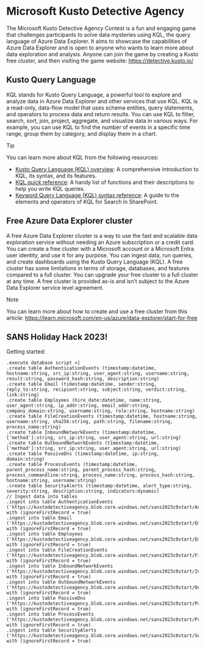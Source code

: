 # Microsoft Kusto Detective Agency

The Microsoft Kusto Detective Agency Contest is a fun and engaging game that challenges participants to solve data mysteries using KQL, the query language of Azure Data Explorer. It aims to showcase the capabilities of Azure Data Explorer and is open to anyone who wants to learn more about data exploration and analysis. Anyone can join the game by creating a Kusto free cluster, and then visiting the game website: https://detective.kusto.io/

## Kusto Query Language

KQL stands for Kusto Query Language, a powerful tool to explore and analyze data in Azure Data Explorer and other services that use KQL. KQL is a read-only, data-flow model that uses schema entities, query statements, and operators to process data and return results. You can use KQL to filter, search, sort, join, project, aggregate, and visualize data in various ways. For example, you can use KQL to find the number of events in a specific time range, group them by category, and display them in a chart.

>[!TIP]
> You can learn more about KQL from the following resources:  
> - [Kusto Query Language (KQL) overview](https://learn.microsoft.com/en-us/azure/data-explorer/kusto/query/): A comprehensive introduction to KQL, its syntax, and its features.  
> - [KQL quick reference](https://learn.microsoft.com/en-us/azure/data-explorer/kusto/query/kql-quick-reference): A handy list of functions and their descriptions to help you write KQL queries.  
> - [Keyword Query Language (KQL) syntax reference](https://learn.microsoft.com/en-us/sharepoint/dev/general-development/keyword-query-language-kql-syntax-reference): A guide to the elements and operators of KQL for Search in SharePoint.  

## Free Azure Data Explorer cluster

A free Azure Data Explorer cluster is a way to use the fast and scalable data exploration service without needing an Azure subscription or a credit card. You can create a free cluster with a Microsoft account or a Microsoft Entra user identity, and use it for any purpose. You can ingest data, run queries, and create dashboards using the Kusto Query Language (KQL). A free cluster has some limitations in terms of storage, databases, and features compared to a full cluster. You can upgrade your free cluster to a full cluster at any time. A free cluster is provided as-is and isn’t subject to the Azure Data Explorer service level agreement. 

> [!NOTE]
> You can learn more about how to create and use a free cluster from this article: https://learn.microsoft.com/en-us/azure/data-explorer/start-for-free

## SANS Holiday Hack 2023!

Getting started:
```
.execute database script <|
.create table AuthenticationEvents (timestamp:datetime, hostname:string, src_ip:string, user_agent:string, username:string, result:string, password_hash:string, description:string)
.create table Email (timestamp:datetime, sender:string, reply_to:string, recipient:string, subject:string, verdict:string, link:string)
.create table Employees (hire_date:datetime, name:string, user_agent:string, ip_addr:string, email_addr:string, company_domain:string, username:string, role:string, hostname:string)
.create table FileCreationEvents (timestamp:datetime, hostname:string, username:string, sha256:string, path:string, filename:string, process_name:string)
.create table InboundNetworkEvents (timestamp:datetime, ['method']:string, src_ip:string, user_agent:string, url:string)
.create table OutboundNetworkEvents (timestamp:datetime, ['method']:string, src_ip:string, user_agent:string, url:string)
.create table PassiveDns (timestamp:datetime, ip:string, domain:string)
.create table ProcessEvents (timestamp:datetime, parent_process_name:string, parent_process_hash:string, process_commandline:string, process_name:string, process_hash:string, hostname:string, username:string)
.create table SecurityAlerts (timestamp:datetime, alert_type:string, severity:string, description:string, indicators:dynamic)
// Ingest data into tables
.ingest into table AuthenticationEvents ('https://kustodetectiveagency.blob.core.windows.net/sans2023c0start/AuthenticationEvents.csv') with (ignoreFirstRecord = true)
.ingest into table Email ('https://kustodetectiveagency.blob.core.windows.net/sans2023c0start/Email.csv') with (ignoreFirstRecord = true)
.ingest into table Employees ('https://kustodetectiveagency.blob.core.windows.net/sans2023c0start/Employees.csv') with (ignoreFirstRecord = true)
.ingest into table FileCreationEvents ('https://kustodetectiveagency.blob.core.windows.net/sans2023c0start/FileCreationEvents.csv') with (ignoreFirstRecord = true)
.ingest into table InboundNetworkEvents ('https://kustodetectiveagency.blob.core.windows.net/sans2023c0start/InboundNetworkEvents.csv') with (ignoreFirstRecord = true)
.ingest into table OutboundNetworkEvents ('https://kustodetectiveagency.blob.core.windows.net/sans2023c0start/OutboundNetworkEvents.csv') with (ignoreFirstRecord = true)
.ingest into table PassiveDns ('https://kustodetectiveagency.blob.core.windows.net/sans2023c0start/PassiveDns.csv') with (ignoreFirstRecord = true)
.ingest into table ProcessEvents ('https://kustodetectiveagency.blob.core.windows.net/sans2023c0start/ProcessEvents.csv') with (ignoreFirstRecord = true)
.ingest into table SecurityAlerts ('https://kustodetectiveagency.blob.core.windows.net/sans2023c0start/SecurityAlerts.csv') with (ignoreFirstRecord = true)
```
